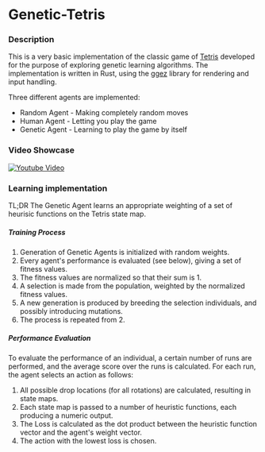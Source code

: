 # Genetic-Tetris

### Description
This is a very basic implementation of the classic game of [Tetris](https://en.wikipedia.org/wiki/Tetris) developed 
for the purpose of exploring genetic learning algorithms. The implementation is written in Rust, using the [ggez](https://github.com/ggez/ggez)
library for rendering and input handling.

Three different agents are implemented:
* Random Agent - Making completely random moves
* Human Agent - Letting you play the game
* Genetic Agent - Learning to play the game by itself

### Video Showcase
[![Youtube Video](https://img.youtube.com/vi/iQggYrU_yrk/0.jpg)](https://www.youtube.com/watch?v=iQggYrU_yrk)

### Learning implementation
TL;DR The Genetic Agent learns an appropriate weighting of a set of heurisic functions on the Tetris state map.

##### Training Process
1. Generation of Genetic Agents is initialized with random weights.
2. Every agent's performance is evaluated (see below), giving a set of fitness values.
3. The fitness values are normalized so that their sum is 1.
4. A selection is made from the population, weighted by the normalized fitness values.
5. A new generation is produced by breeding the selection individuals, and possibly introducing mutations.
6. The process is repeated from 2.

##### Performance Evaluation
To evaluate the performance of an individual, a certain number of runs are performed, and the average score over the runs is calculated.
For each run, the agent selects an action as follows:
1. All possible drop locations (for all rotations) are calculated, resulting in state maps.
2. Each state map is passed to a number of heuristic functions, each producing a numeric output.
3. The Loss is calculated as the dot product between the heuristic function vector and the agent's weight vector.
4. The action with the lowest loss is chosen.
